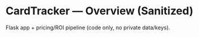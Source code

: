 ﻿# CardTracker — Overview (Sanitized)
Flask app + pricing/ROI pipeline (code only, no private data/keys).
